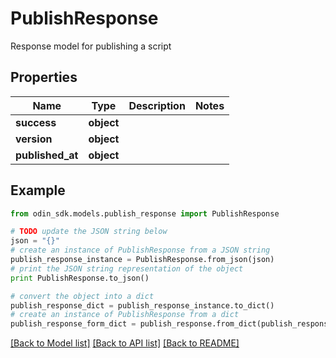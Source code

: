 # PublishResponse

Response model for publishing a script

## Properties

Name | Type | Description | Notes
------------ | ------------- | ------------- | -------------
**success** | **object** |  | 
**version** | **object** |  | 
**published_at** | **object** |  | 

## Example

```python
from odin_sdk.models.publish_response import PublishResponse

# TODO update the JSON string below
json = "{}"
# create an instance of PublishResponse from a JSON string
publish_response_instance = PublishResponse.from_json(json)
# print the JSON string representation of the object
print PublishResponse.to_json()

# convert the object into a dict
publish_response_dict = publish_response_instance.to_dict()
# create an instance of PublishResponse from a dict
publish_response_form_dict = publish_response.from_dict(publish_response_dict)
```
[[Back to Model list]](../README.md#documentation-for-models) [[Back to API list]](../README.md#documentation-for-api-endpoints) [[Back to README]](../README.md)


